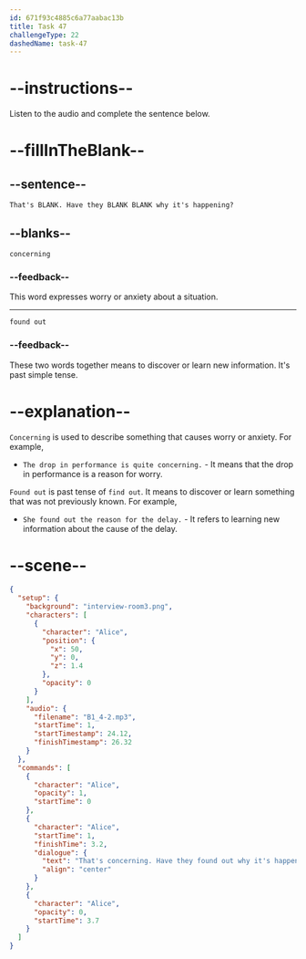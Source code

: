 ```yaml
---
id: 671f93c4885c6a77aabac13b
title: Task 47
challengeType: 22
dashedName: task-47
---
```


<!-- (Audio) Alice: That's concerning. Have they found out why it's happening? -->

# --instructions--

Listen to the audio and complete the sentence below.

# --fillInTheBlank--

## --sentence--

`That's BLANK. Have they BLANK BLANK why it's happening?`

## --blanks--

`concerning`

### --feedback--

This word expresses worry or anxiety about a situation.

---

`found out`

### --feedback--

These two words together means to discover or learn new information. It's past simple tense.

# --explanation--

`Concerning` is used to describe something that causes worry or anxiety. For example,

- `The drop in performance is quite concerning.` - It means that the drop in performance is a reason for worry.

`Found out` is past tense of `find out`. It means to discover or learn something that was not previously known. For example,

- `She found out the reason for the delay.` - It refers to learning new information about the cause of the delay.

# --scene--

```json
{
  "setup": {
    "background": "interview-room3.png",
    "characters": [
      {
        "character": "Alice",
        "position": {
          "x": 50,
          "y": 0,
          "z": 1.4
        },
        "opacity": 0
      }
    ],
    "audio": {
      "filename": "B1_4-2.mp3",
      "startTime": 1,
      "startTimestamp": 24.12,
      "finishTimestamp": 26.32
    }
  },
  "commands": [
    {
      "character": "Alice",
      "opacity": 1,
      "startTime": 0
    },
    {
      "character": "Alice",
      "startTime": 1,
      "finishTime": 3.2,
      "dialogue": {
        "text": "That's concerning. Have they found out why it's happening?",
        "align": "center"
      }
    },
    {
      "character": "Alice",
      "opacity": 0,
      "startTime": 3.7
    }
  ]
}
```
